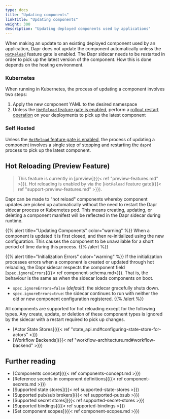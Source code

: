 ```yaml
---
type: docs
title: "Updating components"
linkTitle: "Updating components"
weight: 300
description: "Updating deployed components used by applications"
---
```


When making an update to an existing deployed component used by an application, Dapr does not update the component automatically unless the [`HotReload`](#hot-reloading-preview-feature) feature gate is enabled.
The Dapr sidecar needs to be restarted in order to pick up the latest version of the component.
How this is done depends on the hosting environment.

### Kubernetes

When running in Kubernetes, the process of updating a component involves two steps:

1. Apply the new component YAML to the desired namespace
1. Unless the [`HotReload` feature gate is enabled](#hot-reloading-preview-feature), perform a [rollout restart operation](https://kubernetes.io/docs/reference/kubectl/cheatsheet/#updating-resources) on your deployments to pick up the latest component

### Self Hosted

Unless the [`HotReload` feature gate is enabled](#hot-reloading-preview-feature), the process of updating a component involves a single step of stopping and restarting the `daprd` process to pick up the latest component.

## Hot Reloading (Preview Feature)

> This feature is currently in [preview]({{< ref "preview-features.md" >}}).
> Hot reloading is enabled by via the [`HotReload` feature gate]({{< ref "support-preview-features.md" >}}).

Dapr can be made to "hot reload" components whereby component updates are picked up automatically without the need to restart the Dapr sidecar process or Kubernetes pod.
This means creating, updating, or deleting a component manifest will be reflected in the Dapr sidecar during runtime.

{{% alert title="Updating Components" color="warning" %}}
When a component is updated it is first closed, and then re-initialized using the new configuration.
This causes the component to be unavailable for a short period of time during this process.
{{% /alert %}}

{{% alert title="Initialization Errors" color="warning" %}}
If the initialization processes errors when a component is created or updated through hot reloading, the Dapr sidecar respects the component field [`spec.ignoreErrors`]({{< ref component-schema.md>}}).
That is, the behaviour is the same as when the sidecar loads components on boot.
- `spec.ignoreErrors=false` (*default*): the sidecar gracefully shuts down.
- `spec.ignoreErrors=true`: the sidecar continues to run with neither the old or new component configuration registered.
{{% /alert %}}

All components are supported for hot reloading except for the following types.
Any create, update, or deletion of these component types is ignored by the sidecar with a restart required to pick up changes.
- [Actor State Stores]({{< ref "state_api.md#configuring-state-store-for-actors" >}})
- [Workflow Backends]({{< ref "workflow-architecture.md#workflow-backend" >}})

## Further reading
- [Components concept]({{< ref components-concept.md >}})
- [Reference secrets in component definitions]({{< ref component-secrets.md >}})
- [Supported state stores]({{< ref supported-state-stores >}})
- [Supported pub/sub brokers]({{< ref supported-pubsub >}})
- [Supported secret stores]({{< ref supported-secret-stores >}})
- [Supported bindings]({{< ref supported-bindings >}})
- [Set component scopes]({{< ref component-scopes.md >}})

